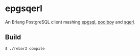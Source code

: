 epgsqerl
=====

An Erlang PostgreSQL client mashing [epgsql](https://github.com/epgsql/epgsql), [poolboy](https://github.com/devinus/poolboy) and [sqerl](https://github.com/devinus/sqerl).

Build
-----

    $ ./rebar3 compile
